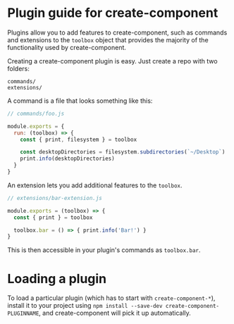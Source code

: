 # Plugin guide for create-component

Plugins allow you to add features to create-component, such as commands and
extensions to the `toolbox` object that provides the majority of the functionality
used by create-component.

Creating a create-component plugin is easy. Just create a repo with two folders:

```
commands/
extensions/
```

A command is a file that looks something like this:

```js
// commands/foo.js

module.exports = {
  run: (toolbox) => {
    const { print, filesystem } = toolbox

    const desktopDirectories = filesystem.subdirectories(`~/Desktop`)
    print.info(desktopDirectories)
  }
}
```

An extension lets you add additional features to the `toolbox`.

```js
// extensions/bar-extension.js

module.exports = (toolbox) => {
  const { print } = toolbox

  toolbox.bar = () => { print.info('Bar!') }
}
```

This is then accessible in your plugin's commands as `toolbox.bar`.

# Loading a plugin

To load a particular plugin (which has to start with `create-component-*`),
install it to your project using `npm install --save-dev create-component-PLUGINNAME`,
and create-component will pick it up automatically.
